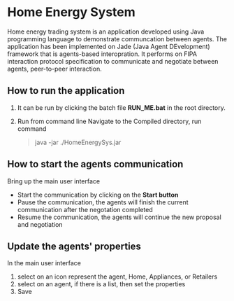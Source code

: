 # Home Energy System
Home energy trading system is an application developed using Java programming language to demonstrate communcation between agents.
The application has been implemented on Jade (Java Agent DEvelopment) framework that is agents-based interopration.
It performs on FIPA interaction protocol specification to communicate and negotiate between agents, peer-to-peer interaction.


## How to run the application
1. It can be run by clicking the batch file **RUN_ME.bat** in the root directory.
    
2. Run from command line
	Navigate to the Compiled directory, run command 
	> java -jar ./HomeEnergySys.jar
	
    
## How to start the agents communication
Bring up the main user interface
* Start the communication by clicking on the **Start button**
* Pause the communication, the agents will finish the current communication after the negotation completed
* Resume the communication, the agents will continue the new proposal and negotiation


## Update the agents' properties
In the main user interface
1. select on an icon represent the agent, Home, Appliances, or Retailers
2. select on an agent, if there is a list, then set the properties
3. Save
